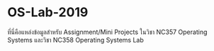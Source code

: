 # OS-Lab-2019
ที่นี่คือแหล่งข้อมูลสำหรับ Assignment/Mini Projects ในวิชา NC357 Operating Systems และวิชา NC358 Operating Systems Lab
